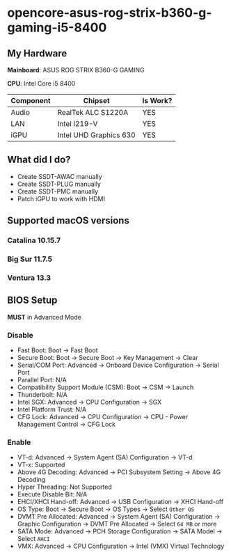 # opencore-asus-rog-strix-b360-g-gaming-i5-8400
## My Hardware
**Mainboard**: ASUS ROG STRIX B360-G GAMING

**CPU**: Intel Core i5 8400

| Component     | Chipset                       | Is Work? |
| ------------- |-------------------------------|----------|
| Audio         | RealTek ALC S1220A            | YES      |
| LAN           | Intel I219-V                  | YES      |
| iGPU          | Intel UHD Graphics 630        | YES      |

## What did I do?
- Create SSDT-AWAC manually
- Create SSDT-PLUG manually
- Create SSDT-PMC manually
- Patch iGPU to work with HDMI

## Supported macOS versions

### Catalina 10.15.7

### Big Sur 11.7.5

### Ventura 13.3

## BIOS Setup

**MUST** in Advanced Mode

### Disable

- Fast Boot: Boot -> Fast Boot
- Secure Boot: Boot -> Secure Boot -> Key Management -> Clear
- Serial/COM Port: Advanced -> Onboard Device Configuration -> Serial Port
- Parallel Port: N/A
- Compatibility Support Module (CSM): Boot -> CSM -> Launch
- Thunderbolt: N/A
- Intel SGX: Advanced -> CPU Configuration -> SGX
- Intel Platform Trust: N/A
- CFG Lock: Advanced -> CPU Configuration -> CPU - Power Management Control -> CFG Lock

### Enable

- VT-d: Advanced -> System Agent (SA) Configuration -> VT-d
- VT-x: Supported
- Above 4G Decoding: Advanced -> PCI Subsystem Setting -> Above 4G Decoding
- Hyper Threading: Not Supported
- Execute Disable Bit: N/A
- EHCI/XHCI Hand-off: Advanced -> USB Configuration -> XHCI Hand-off
- OS Type: Boot -> Secure Boot -> OS Types -> Select `Other OS`
- DVMT Pre Allocated: Advanced -> System Agent (SA) Configuration -> Graphic Configuration ->  DVMT Pre Allocated -> Select `64 MB` or more
- SATA Mode: Advanced -> PCH Storage Configuration -> SATA Model -> Select `AHCI`
- VMX: Advanced -> CPU Configuration -> Intel (VMX) Virtual Technology
